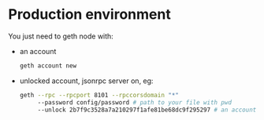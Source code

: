 # Production environment

You just need to geth node with:

- an account
  ```bash
  geth account new
  ```

- unlocked account, jsonrpc server on, eg:
  ```bash
  geth --rpc --rpcport 8101 --rpccorsdomain "*"
       --password config/password # path to your file with pwd
       --unlock 2b7f9c3528a7a210297f1afe81be68dc9f295297 # an account to unlock
  ```
